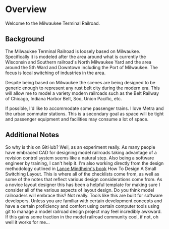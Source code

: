 # Overview
Welcome to the Milwaukee Terminal Railroad.

## Background
The Milwaukee Terminal Railroad is loosely based on Milwaukee.  Specifically it is modeled after the area around what is currently the Wisconsin and Southern railroad's North Milwaukee Yard and the area around the 5th Ward and Downtown including the Port of Milwaukee.  The focus is local switching of industries in the area.

Despite being based on Milwaukee the scenes are being designed to be generic enough to represent any rust belt city during the modern era.  This will allow me to model a variety modern railroads such as the Belt Railway of Chicago, Indiana Harbor Belt, Soo, Union Pacific, etc.

If possible, I'd like to accommodate some passenger trains.  I love Metra and the urban commuter stations.  This is a secondary goal as space will be tight and passenger equipment and facilities may consume a lot of space.

## Additional Notes
So why is this on GitHub?  Well, as an experiment really.  As many people have embraced CAD for designing model railroads taking advantage of a revision control system seems like a natural step.  Also being a software engineer by training, I can't help it.
I'm also working directly from the design methodology outlined in [Lance Mindheim's book](https://lancemindheim.com/book-store/) How To Design A Small Switching Layout.  This is where all of the checklists come from, as well as some of the notes that reflect various design considerations come from.  As a novice layout designer this has been a helpful template for making sure I consider all of the various aspects of layout design.
Do you think model railroaders will embrace this?  Not really.  Tools like this are built for software developers.  Unless you are familiar with certain development concepts and have a certain proficiency and comfort using certain computer tools using git to manage a model railroad design project may feel incredibly awkward.  If this gains some traction in the model railroad community cool, if not, oh well it works for me...
